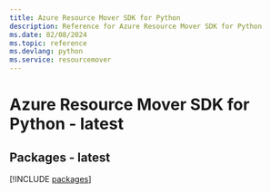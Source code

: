 ```yaml
---
title: Azure Resource Mover SDK for Python
description: Reference for Azure Resource Mover SDK for Python
ms.date: 02/08/2024
ms.topic: reference
ms.devlang: python
ms.service: resourcemover
---
```

# Azure Resource Mover SDK for Python - latest
## Packages - latest
[!INCLUDE [packages](resource-mover-index.md)]